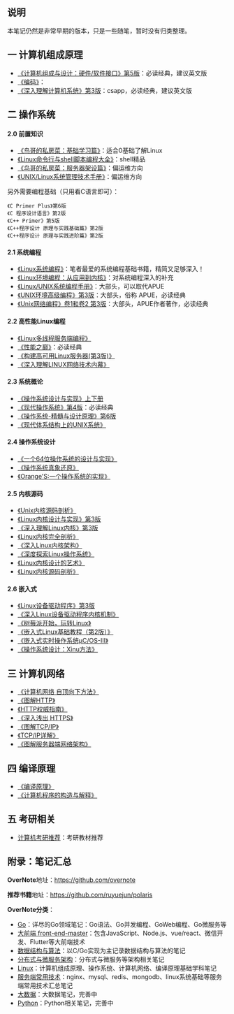 ## 说明

本笔记仍然是非常早期的版本，只是一些随笔，暂时没有归类整理。  

## 一 计算机组成原理

- [《计算机组成与设计：硬件/软件接口》第5版](https://book.douban.com/subject/26604008/)：必读经典，建议英文版
- [《编码》](https://book.douban.com/subject/20260928/)：
- [《深入理解计算机系统》第3版](https://book.douban.com/subject/26912767/)：csapp，必读经典，建议英文版

## 二 操作系统

#### 2.0  前置知识

- [《鸟哥的私房菜：基础学习篇》](https://book.douban.com/subject/4889838/)：适合0基础了解Linux
- [《Linux命令行与shell脚本编程大全》](https://book.douban.com/subject/26854226/)：shell精品
- [《鸟哥的私房菜：服务器架设篇》](https://book.douban.com/subject/10794788/)：偏运维方向
- [《UNIX/Linux系统管理技术手册》](https://book.douban.com/subject/10747453/)：偏运维方向

另外需要编程基础（只用看C语言即可）：
```
《C Primer Plus》第6版
《C 程序设计语言》第2版
《C++ Primer》第5版
《C++程序设计 原理与实践基础篇》第2版
《C++程序设计 原理与实践进阶篇》第2版
```

#### 2.1 系统编程

- [《Linux系统编程》](https://book.douban.com/subject/25828773/)：笔者最爱的系统编程基础书籍，精简又足够深入！
- [《Linux环境编程：从应用到内核》](https://book.douban.com/subject/26820213/)：对系统编程深入的补充
- [《Linux/UNIX系统编程手册》](https://book.douban.com/subject/25809330/)：大部头，可以取代APUE
- [《UNIX环境高级编程》第3版](https://book.douban.com/subject/25900403/)：大部头，俗称 APUE，必读经典
- [《Unix网络编程》卷1和卷2 第3版](https://book.douban.com/subject/26434583/)：大部头，APUE作者著作，必读经典

#### 2.2 高性能Linux编程

- [《Linux多线程服务端编程》](https://book.douban.com/subject/20471211/)
- [《性能之巅》](https://book.douban.com/subject/26586598/)：必读经典
- [《构建高可用Linux服务器(第3版)》](https://book.douban.com/subject/26347915/)
- [《深入理解LINUX网络技术内幕》](https://book.douban.com/subject/4015134/)

#### 2.3 系统概论

- [《操作系统设计与实现》上下册](https://book.douban.com/subject/2044818/)
- [《现代操作系统》第4版](https://book.douban.com/subject/27096665/)：必读经典
- [《操作系统-精髓与设计原理》第6版](https://book.douban.com/subject/5064311/)
- [《现代体系结构上的UNIX系统》](https://book.douban.com/subject/26290762/)

#### 2.4 操作系统设计

- [《一个64位操作系统的设计与实现》](https://book.douban.com/subject/30222325/)
- [《操作系统真象还原》](https://book.douban.com/subject/26745156/)
- [《Orange'S:一个操作系统的实现》](https://book.douban.com/subject/3735649/)

#### 2.5 内核源码

- [《Unix内核源码剖析》](https://book.douban.com/subject/25831005/)
- [《Linux内核设计与实现》第3版](https://book.douban.com/subject/6097773/)
- [《深入理解Linux内核》第3版](https://book.douban.com/subject/2287506/)
- [《Linux内核完全剖析》](https://book.douban.com/subject/3229243/)
- [《深入Linux内核架构》](https://book.douban.com/subject/4843567/)
- [《深度探索Linux操作系统》](https://book.douban.com/subject/25743846/)
- [《Linux内核设计的艺术》](https://book.douban.com/subject/24708145/)
- [《Linux内核源码剖析》](https://book.douban.com/subject/5914256/)

#### 2.6 嵌入式

- [《Linux设备驱动程序》第3版](https://book.douban.com/subject/1723151/)
- [《深入Linux设备驱动程序内核机制》](https://book.douban.com/subject/10433743/)
- [《树莓派开始，玩转Linux》](https://book.douban.com/subject/30259573/)
- [《嵌入式Linux基础教程（第2版）》](https://book.douban.com/subject/10599779/)
- [《嵌入式实时操作系统μC/OS-III》](https://book.douban.com/subject/20389564/)
- [《操作系统设计：Xinu方法》](https://book.douban.com/subject/25772410/)

## 三 计算机网络

- [《计算机网络 自顶向下方法》](https://book.douban.com/subject/1116437/)
- [《图解HTTP》](https://book.douban.com/subject/25863515/)
- [《HTTP权威指南》](https://book.douban.com/subject/10746113/)
- [《深入浅出 HTTPS》](https://book.douban.com/subject/30250772/)
- [《图解TCP/IP》](https://book.douban.com/subject/24737674/)
- [《TCP/IP详解》](https://book.douban.com/subject/1088054/)    
- [《图解服务器端网络架构》](https://book.douban.com/subject/26369253/)  

## 四 编译原理

- [《编译原理》](https://book.douban.com/subject/3296317/)
- [《计算机程序的构造与解释》](https://book.douban.com/subject/1148282/)

## 五 考研相关

- [计算机考研推荐](https://github.com/overnote/over-linux/blob/master/postgraduate)：考研教材推荐

## 附录：笔记汇总

**OverNote**地址：https://github.com/overnote   

**推荐书籍**地址：https://github.com/ruyuejun/polaris  

**OverNote分类**：  
- [Go](https://github.com/overnote/over-golang)：详尽的Go领域笔记：Go语法、Go并发编程、GoWeb编程、Go微服务等
- [大前端 front-end-master](https://github.com/overnote/front-end-master)：包含JavaScript、Node.js、vue/react、微信开发、Flutter等大前端技术
- [数据结构与算法](https://github.com/overnote/over-algorithm)：以C/Go实现为主记录数据结构与算法的笔记
- [分布式与微服务架构](https://github.com/overnote/over-architecture/)：分布式与微服务等架构相关笔记
- [Linux](https://github.com/overnote/over-linux)：计算机组成原理、操作系统、计算机网络、编译原理基础学科笔记
- [服务端常用技术](https://github.com/overnote/server-side)：nginx、mysql、redis、mongodb、linux系统基础等服务端常用技术汇总笔记
- [大数据](https://github.com/overnote/over-bigdata)：大数据笔记，完善中
- [Python](https://github.com/overnote/over-python)：Python相关笔记，完善中
